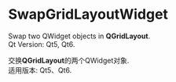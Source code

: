 # SwapGridLayoutWidget

Swap two QWidget objects in **QGridLayout**.   
Qt Version: Qt5, Qt6.

交换**QGridLayout**的两个QWidget对象.   
适用版本: Qt5、Qt6.